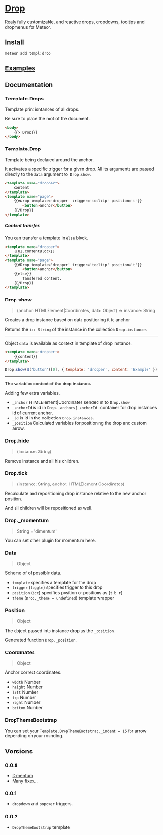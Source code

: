 # [Drop](http://templ.meteor.com/drop)

Realy fully customizable, and reactive drops, dropdowns, tooltips and dropmenus for Meteor.

## Install

```
meteor add templ:drop
```

## [Examples](http://templ.meteor.com/drop)

## Documentation

### Template.Drops

Template print isntances of all drops.

Be sure to place the root of the document.

```html
<body>
    {{> Drops}}
</body>
```

### Template.Drop

Template being declared around the anchor.

It activates a specific trigger for a given drop. All its arguments are passed directly to the `data` argument to` Drop.show`.

```html
<template name="dropper">
    content
</template>
<template name="page">
    {{#Drop template='dropper' trigger='tooltip' position='t'}}
        <button>anchor</button>
    {{/Drop}}
</template>
```

##### Content transfer.

You can transfer a template in `else` block.

```html
<template name="dropper">
    {{UI.contentBlock}}
</template>
<template name="page">
    {{#Drop template='dropper' trigger='tooltip' position='t'}}
        <button>anchor</button>
    {{else}}
        Tansfered content.
    {{/Drop}}
</template>
```

### Drop.show
> (anchor: HTMLElement|Coordinates, data: Object) => instance: String

Creates a drop instance based on data positioning it to anchor.

Returns the `id: String` of the instance in the collection `Drop.instances`.

---

Object `data` is available as context in template of drop instance.

```html
<template name="dropper">
    {{content}}
</template>
```

```js
Drop.show($('button')[0], { template: 'dropper', content: 'Example' });
```

---

The variables context of the drop instance.

Adding few extra variables.

* `_anchor` HTMLElement|Coordinates sended in to `Drop.show`.
* `_anchorId` is id in `Drop._anchors[_anchorId]` container for drop instances id of current anchor.
* `_id` is id in the collection `Drop.instances`.
* `_position` Calculated variables for positioning the drop and custom arrow.

### Drop.hide
> (instance: String)

Remove instance and all his children.

### Drop.tick
> (instance: String, anchor: HTMLElement|Coordinates)

Recalculate and repositioning drop instance relative to the new anchor position.

And all children will be repositioned as well.


### Drop._momentum
> String = 'dimentum'

You can set other plugin for momentum here.

### Data
> Object

Scheme of of possible data.

* `template` specifies a template for the drop
* `trigger` (`toggle`) specifies trigger to this drop
* `position` (`tcc`) specifies position or positions as (`t b r`)
* `theme` (`Drop._theme = undefined`) template wrapper

### Position
> Object

The object passed into instance drop as the `_position`.

Generated function `Drop._position`.

### Coordinates
> Object

Anchor correct coordinates.

* `width` Number
* `height` Number
* `left` Number
* `top` Number
* `right` Number
* `bottom` Number

### DropThemeBootstrap

You can set your `Template.DropThemeBootstrap._indent = 15` for arrow depending on your rounding.

## Versions

### 0.0.8
* [Dimentum](https://github.com/meteor-templ/dimentum)
* Many fixes...

### 0.0.1

* `dropdown` and `popover` triggers.

### 0.0.2

* `DropThemeBootstrap` template
